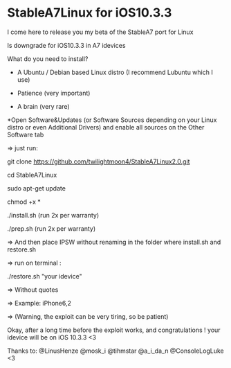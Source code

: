 # StableA7Linux for iOS10.3.3
I come here to release you my beta of the StableA7 port for Linux

Is downgrade for iOS10.3.3 in A7 idevices

What do you need to install?

- A Ubuntu / Debian based Linux distro (I recommend Lubuntu which I use)

- Patience (very important)

- A brain (very rare)

*Open Software&Updates (or Software Sources depending on your Linux distro or even Additional Drivers) and  enable all sources on the Other Software tab

=> just run:

git clone https://github.com/twilightmoon4/StableA7Linux2.0.git

cd StableA7Linux

sudo apt-get update

chmod +x *

./install.sh (run 2x per warranty)

./prep.sh (run 2x per warranty)

=> And then place IPSW without renaming in the folder where install.sh and restore.sh

=> run on terminal :

./restore.sh "your idevice"

=> Without quotes

=> Example: iPhone6,2

=> (Warning, the exploit can be very tiring, so be patient)

Okay, after a long time before the exploit works, and congratulations ! your idevice will be on iOS 10.3.3 <3

Thanks to: @LinusHenze @mosk_i @tihmstar @a_i_da_n @ConsoleLogLuke <3
